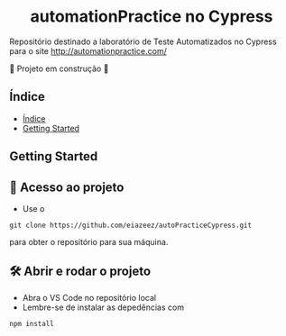 <h1 align="center"> automationPractice no Cypress </h1>

Repositório destinado a laboratório de Teste Automatizados no Cypress para o site http://automationpractice.com/

:construction: Projeto em construção :construction:

## Índice 

* [Índice](#índice)
* [Getting Started](#getting-started)


## Getting Started

## 📁 Acesso ao projeto

* Use o 
```
git clone https://github.com/eiazeez/autoPracticeCypress.git 
```
para obter o repositório para sua máquina.

## 🛠️ Abrir e rodar o projeto

* Abra o VS Code no repositório local 
* Lembre-se de instalar as depedências com
```
npm install
```

